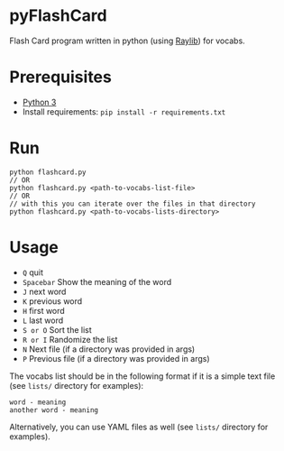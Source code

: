# pyFlashCard

Flash Card program written in python (using [Raylib](https://www.raylib.com/)) for vocabs.

# Prerequisites

- [Python 3](https://www.python.org/downloads/)
- Install requirements: `pip install -r requirements.txt`

# Run

```
python flashcard.py
// OR
python flashcard.py <path-to-vocabs-list-file>
// OR
// with this you can iterate over the files in that directory
python flashcard.py <path-to-vocabs-lists-directory>
```

# Usage

- `Q` quit
- `Spacebar` Show the meaning of the word
- `J` next word
- `K` previous word
- `H` first word
- `L` last word
- `S or O` Sort the list
- `R or I` Randomize the list
- `N` Next file (if a directory was provided in args)
- `P` Previous file (if a directory was provided in args)

The vocabs list should be in the following format if it is a simple text file (see `lists/` directory for examples):

```
word - meaning
another word - meaning
```

Alternatively, you can use YAML files as well (see `lists/` directory for examples).
